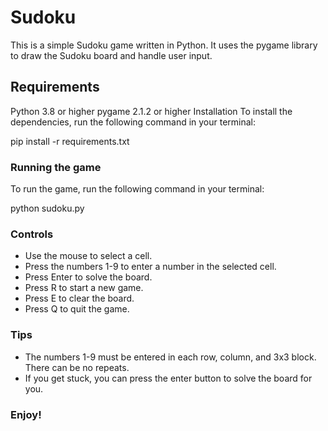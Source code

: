 # Sudoku
This is a simple Sudoku game written in Python. It uses the pygame library to draw the Sudoku board and handle user input.

## Requirements
Python 3.8 or higher
pygame 2.1.2 or higher
Installation
To install the dependencies, run the following command in your terminal:

pip install -r requirements.txt

### Running the game

To run the game, run the following command in your terminal:

python sudoku.py

### Controls

* Use the mouse to select a cell.
* Press the numbers 1-9 to enter a number in the selected cell.
* Press Enter to solve the board.
* Press R to start a new game.
* Press E to clear the board.
* Press Q to quit the game.

### Tips

* The numbers 1-9 must be entered in each row, column, and 3x3 block. There can be no repeats.
* If you get stuck, you can press the enter button to solve the board for you.

### Enjoy!
